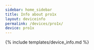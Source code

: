 ```yaml
---
sidebar: home_sidebar
title: Info about pro1x
layout: deviceinfo
permalink: /devices/pro1x/
device: pro1x
---
```

{% include templates/device_info.md %}
